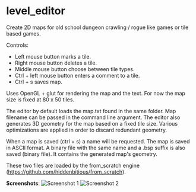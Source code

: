 level_editor
============

Create 2D maps for old school dungeon crawling / rogue like games or tile based games.

Controls:
- Left mouse button marks a tile.
- Right mouse button deletes a tile.
- Middle mouse button choose between tile types.
- Ctrl + left mouse button enters a comment to a tile.
- Ctrl + s saves map.

Uses OpenGL + glut for rendering the map and the text. For now the map size is fixed at 80 x 50 tiles.

The editor by default loads the map.txt found in the same folder. Map filename can be passed in the command line argument.
The editor also generates 3D geometry for the map based on a fixed tile size. Various optimizations are applied in order to discard redundant geometry.

When a map is saved (ctrl + s) a name will be requested. The map is saved in ASCII format. A binary file with the same name and a .bsp suffix is also saved (binary file).
It contains the generated map's geometry.

These two files are loaded by the from_scratch engine (https://github.com/hiddenbitious/from_scratch).

**Screenshots**:
![Screenshot 1](https://www.dropbox.com/s/jcciq9mlkigqu87/editor2.png?dl=0)
![Screenshot 2](https://www.dropbox.com/s/1r8yrbr949erbqr/editor.png?dl=0)
